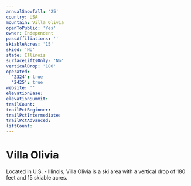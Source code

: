 ```yaml
---
annualSnowfall: '25'
country: USA
mountain: Villa Olivia
openToPublic: 'Yes'
owner: Independent
passAffiliations: ''
skiableAcres: '15'
skied: 'No'
state: Illinois
surfaceLiftsOnly: 'No'
verticalDrop: '180'
operated:
  '2324': true
  '2425': true
website: ''
elevationBase:
elevationSummit:
trailCount:
trailPctBeginner:
trailPctIntermediate:
trailPctAdvanced:
liftCount:
---
```



# Villa Olivia

Located in U.S. - Illinois, Villa Olivia is a ski area with a vertical drop of 180 feet and 15 skiable acres.
